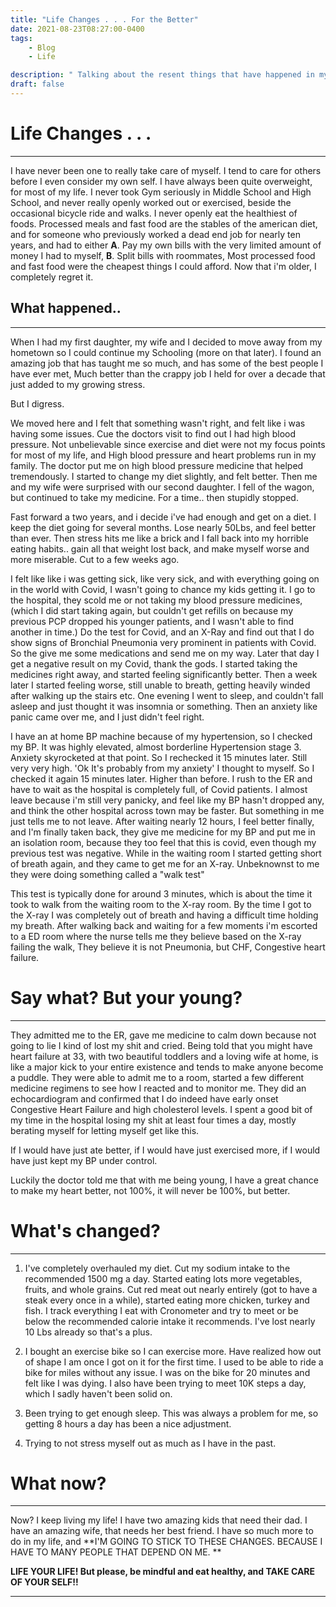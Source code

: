 ```yaml
---
title: "Life Changes . . . For the Better"
date: 2021-08-23T08:27:00-0400
tags: 
    - Blog 
    - Life

description: " Talking about the resent things that have happened in my life, and the impacts they have had on my life choices."
draft: false
---
```


# Life Changes . . . 
----

I have never been one to really take care of myself. I tend to care for others
before I even consider my own self. I have always been quite overweight, for most
of my life. I never took Gym seriously in Middle School and High School, and
never really openly worked out or exercised, beside the occasional bicycle
ride and walks. I never openly eat the healthiest of foods. Processed meals and
fast food are the stables of the american diet, and for someone who previously
worked a dead end job for nearly ten years, and had to either **A**. Pay my own
bills with the very limited amount of money I had to myself, **B**. Split bills with
roommates, Most processed food and fast food were the cheapest things I could
afford. Now that i'm older, I completely regret it.

## What happened..
----

When I had my first daughter, my wife and I decided to move away from my hometown
so I could continue my Schooling (more on that later). I found an amazing job
that has taught me so much, and has some of the best people I have ever met,
Much better than the crappy job I held for over a decade that just added to my
growing stress. 

But I digress. 

We moved here and I felt that something wasn't right, and felt like i was
having some issues. Cue the doctors visit to find out I had high blood
pressure. Not unbelievable since exercise and diet were not my focus points for
most of my life, and High blood pressure and heart problems run in my family.
The doctor put me on high blood pressure medicine that helped tremendously.
I started to change my diet slightly, and felt better. Then me and my wife were
surprised with our second daughter. I fell of the wagon, but continued to take
my medicine. For a time.. then stupidly stopped. 

Fast forward a two years, and i decide i've had enough and get on a diet.
I keep the diet going for several months. Lose nearly 50Lbs, and feel better
than ever. Then stress hits me like a brick and I fall back into my horrible
eating habits.. gain all that weight lost back, and make myself worse and more
miserable. Cut to a few weeks ago. 

I felt like like i was getting sick, like very sick, and with everything going
on in the world with Covid, I wasn't going to chance my kids getting it. I go
to the hospital, they scold me or not taking my blood pressure medicines,
(which I did start taking again, but couldn't get refills on because my
previous PCP dropped his younger patients, and I wasn't able to find another in
time.) Do the test for Covid, and an X-Ray and find out that I do show signs of
Bronchial Pneumonia very prominent in patients with Covid. So the give me
some medications and send me on my way. Later that day I get a negative result
on my Covid, thank the gods. I started taking the medicines right
away, and started feeling significantly better. Then a week later I started feeling
worse, still unable to breath, getting heavily winded after walking up the
stairs etc. One evening I went to sleep, and couldn't fall asleep and just
thought it was insomnia or something. Then an anxiety like panic came over me,
and I just didn't feel right.

I have an at home BP machine because of my hypertension, so I checked my BP. It
was highly elevated, almost borderline Hypertension stage 3. Anxiety
skyrocketed at that point. So I rechecked it 15 minutes later. Still very very
high. 'Ok It's probably from my anxiety' I thought to myself. So I checked it
again 15 minutes later. Higher than before. I rush to the ER and have to wait
as the hospital is completely full, of Covid patients. I almost leave because
i'm still very panicky, and feel like my BP hasn't dropped any, and think the other hospital across town may be faster. But something in me just tells me to not leave. After waiting nearly 12 hours, I feel better finally, and I'm finally taken back, they give me medicine for my BP and put me in an isolation room, because they too feel that this is covid, even though my previous test was negative. While in the waiting room I started getting short of breath again, and they came to get me for an X-ray. Unbeknownst to me they were doing something called a "walk test"

This test is typically done for around 3 minutes, which is about the time it
took to walk from the waiting room to the X-ray room. By the time I got to the
X-ray I was completely out of breath and having a difficult time holding my
breath. After walking back and waiting for a few moments i'm escorted to a ED
room where the nurse tells me they believe based on the X-ray failing the walk,
They believe it is not Pneumonia, but CHF, Congestive heart failure.

# Say what? But your young?
----

They admitted me to the ER, gave me medicine to calm down because not going to
lie I kind of lost my shit and cried. Being told that you might have heart
failure at 33, with two beautiful toddlers and a loving wife at home, is like
a major kick to your entire existence and tends to make anyone become a puddle.
They were able to admit me to a room, started a few different medicine
regimens to see how I reacted and to monitor me. They did an echocardiogram and
confirmed that I do indeed have early onset Congestive Heart Failure and high
cholesterol levels. I spent
a good bit of my time in the hospital losing my shit at least four times a day,
mostly berating myself for letting myself get like this.

If I would have just ate better, if I would have just exercised more, if
I would have just kept my BP under control. 

Luckily the doctor told me that with me being young, I have a great chance to
make my heart better, not 100%, it will never be 100%, but better. 

# What's changed?
----

1. I've completely overhauled my diet. Cut my sodium intake to the recommended
   1500 mg a day. Started eating lots more vegetables, fruits, and whole
   grains. Cut red meat out nearly entirely (got to have a steak every once in
   a while), started eating more chicken, turkey and fish. I track everything
   I eat with Cronometer and try to meet or be below the recommended calorie intake it
   recommends. I've lost nearly 10 Lbs already so that's a plus. 

2. I bought an exercise bike so I can exercise more. Have realized how out of
   shape I am once I got on it for the first time. I used to be able to ride
   a bike for miles without any issue. I was on the bike for 20 minutes and
   felt like I was dying. I also have been trying to meet 10K steps a day,
   which I sadly haven't been solid on. 

3. Been trying to get enough sleep. This was always a problem for me, so
   getting 8 hours a day has been a nice adjustment. 

4. Trying to not stress myself out as much as I have in the past. 

# What now?
---
Now? I keep living my life! I have two amazing kids that need their dad. I have
an amazing wife, that needs her best friend. I have so much more to do in my
life, and **I'M GOING TO STICK TO THESE CHANGES. BECAUSE I HAVE TO MANY PEOPLE
THAT DEPEND ON ME. **

**LIFE YOUR LIFE! But please, be mindful and eat healthy, and TAKE CARE OF YOUR
SELF!!**

---- 




